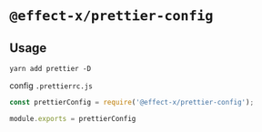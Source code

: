 # `@effect-x/prettier-config`

## Usage

`yarn add prettier -D`

config `.prettierrc.js`

```javascript
const prettierConfig = require('@effect-x/prettier-config');

module.exports = prettierConfig
```
